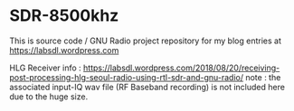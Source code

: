 # SDR-8500khz

This is source code / GNU Radio project repository for my blog entries at https://labsdl.wordpress.com

HLG Receiver
info : https://labsdl.wordpress.com/2018/08/20/receiving-post-processing-hlg-seoul-radio-using-rtl-sdr-and-gnu-radio/
note : the associated input-IQ wav file (RF Baseband recording) is not included here due to the huge size.

